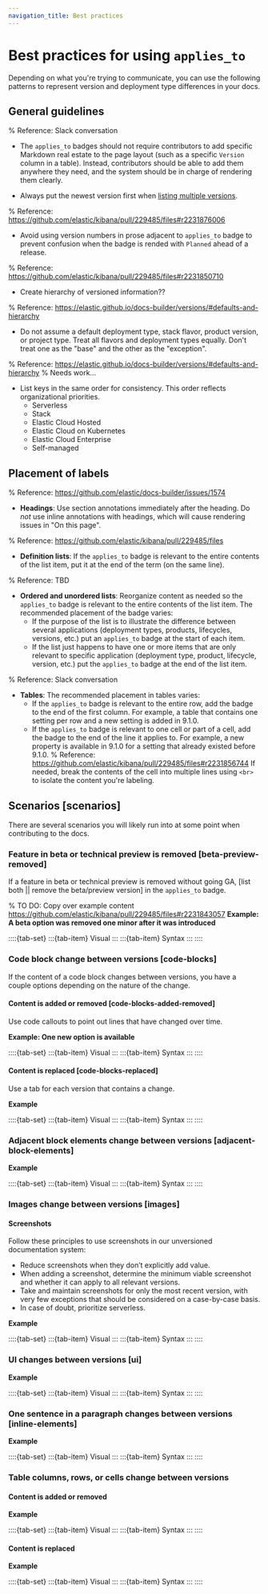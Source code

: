```yaml
---
navigation_title: Best practices
---
```


# Best practices for using `applies_to`

Depending on what you're trying to communicate, you can use the following patterns to represent version and deployment type differences in your docs.

## General guidelines

% Reference: Slack conversation
* The `applies_to` badges should not require contributors to add specific Markdown real estate
  to the page layout (such as a specific `Version` column in a table).
  Instead, contributors should be able to add them anywhere they need, and the system should
  be in charge of rendering them clearly.

* Always put the newest version first when [listing multiple versions]().

% Reference: https://github.com/elastic/kibana/pull/229485/files#r2231876006
* Avoid using version numbers in prose adjacent to `applies_to` badge to prevent
  confusion when the badge is rended with `Planned` ahead of a release.

% Reference: https://github.com/elastic/kibana/pull/229485/files#r2231850710
* Create hierarchy of versioned information??

% Reference: https://elastic.github.io/docs-builder/versions/#defaults-and-hierarchy
* Do not assume a default deployment type, stack flavor, product version, or project type.
  Treat all flavors and deployment types equally. Don't treat one as the "base" and the other as the "exception".

% Reference: https://elastic.github.io/docs-builder/versions/#defaults-and-hierarchy
% Needs work...
* List keys in the same order for consistency. This order reflects organizational priorities.
  * Serverless
  * Stack
  * Elastic Cloud Hosted
  * Elastic Cloud on Kubernetes
  * Elastic Cloud Enterprise
  * Self-managed

## Placement of labels

% Reference: https://github.com/elastic/docs-builder/issues/1574
* **Headings**: Use section annotations immediately after the heading.
  Do _not_ use inline annotations with headings, which will cause rendering issues in "On this page".

% Reference: https://github.com/elastic/kibana/pull/229485/files
* **Definition lists**: If the `applies_to` badge is relevant to the entire contents of the list item,
  put it at the end of the term (on the same line).

% Reference: TBD
* **Ordered and unordered lists**: Reorganize content as needed so the `applies_to` badge is relevant
  to the entire contents of the list item. The recommended placement of the badge varies:
  * If the purpose of the list is to illustrate the difference between several applications (deployment types,
    products, lifecycles, versions, etc.) put an `applies_to` badge at the start of each item.
  * If the list just happens to have one or more items that are only relevant to specific application
    (deployment type, product, lifecycle, version, etc.) put the `applies_to` badge at the end of the list item.

% Reference: Slack conversation
* **Tables**: The recommended placement in tables varies:
  * If the `applies_to` badge is relevant to the entire row, add the badge to the end of
    the first column. For example, a table that contains one setting per row and a new setting
    is added in 9.1.0.
  * If the `applies_to` badge is relevant to one cell or part of a cell, add the badge to the
    end of the line it applies to. For example, a new property is available in 9.1.0 for a setting
    that already existed before 9.1.0.
    % Reference: https://github.com/elastic/kibana/pull/229485/files#r2231856744
    If needed, break the contents of the cell into multiple lines using `<br>` to isolate the
    content you're labeling.

## Scenarios [scenarios]

There are several scenarios you will likely run into at some point when contributing to the docs.

### Feature in beta or technical preview is removed [beta-preview-removed]

If a feature in beta or technical preview is removed without going GA,
[list both || remove the beta/preview version]
in the `applies_to` badge.

% TO DO: Copy over example content https://github.com/elastic/kibana/pull/229485/files#r2231843057
**Example: A beta option was removed one minor after it was introduced**

::::{tab-set}
:::{tab-item} Visual
:::
:::{tab-item} Syntax
:::
::::

### Code block change between versions [code-blocks]

If the content of a code block changes between versions,
you have a couple options depending on the nature of the change.

#### Content is added or removed [code-blocks-added-removed]

Use code callouts to point out lines that have changed over time.

**Example: One new option is available**

::::{tab-set}
:::{tab-item} Visual
:::
:::{tab-item} Syntax
:::
::::

#### Content is replaced [code-blocks-replaced]

Use a tab for each version that contains a change.

**Example**

::::{tab-set}
:::{tab-item} Visual
:::
:::{tab-item} Syntax
:::
::::

### Adjacent block elements change between versions [adjacent-block-elements]

**Example**

::::{tab-set}
:::{tab-item} Visual
:::
:::{tab-item} Syntax
:::
::::

### Images change between versions [images]

#### Screenshots

Follow these principles to use screenshots in our unversioned documentation system:

* Reduce screenshots when they don’t explicitly add value.
* When adding a screenshot, determine the minimum viable screenshot and whether it can apply to all relevant versions.
* Take and maintain screenshots for only the most recent version, with very few exceptions that should be considered on a case-by-case basis.
* In case of doubt, prioritize serverless.

**Example**

::::{tab-set}
:::{tab-item} Visual
:::
:::{tab-item} Syntax
:::
::::

### UI changes between versions [ui]

**Example**

::::{tab-set}
:::{tab-item} Visual
:::
:::{tab-item} Syntax
:::
::::

### One sentence in a paragraph changes between versions [inline-elements]

**Example**

::::{tab-set}
:::{tab-item} Visual
:::
:::{tab-item} Syntax
:::
::::

### Table columns, rows, or cells change between versions

#### Content is added or removed

**Example**

::::{tab-set}
:::{tab-item} Visual
:::
:::{tab-item} Syntax
:::
::::

#### Content is replaced

**Example**

::::{tab-set}
:::{tab-item} Visual
:::
:::{tab-item} Syntax
:::
::::
